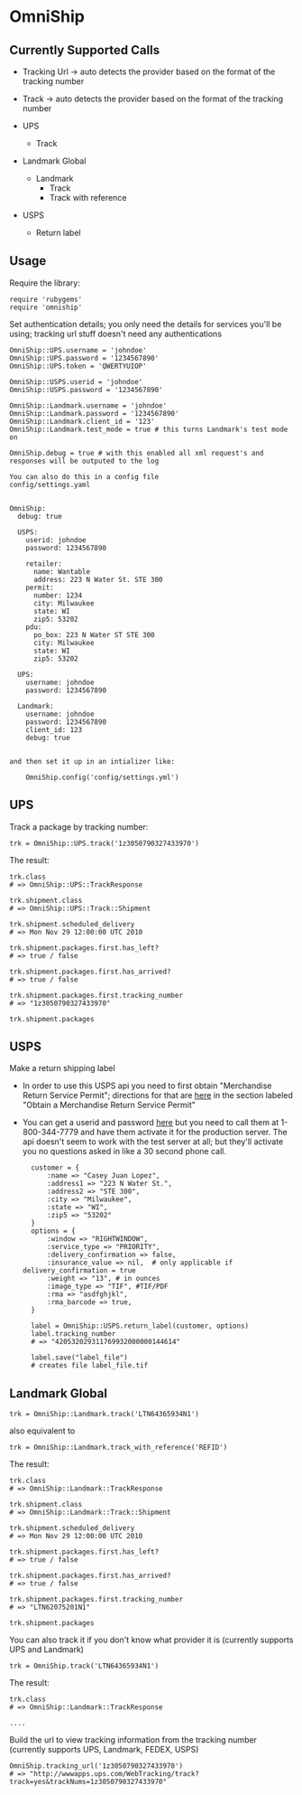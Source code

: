 OmniShip
========


Currently Supported Calls
-------------------------

* Tracking Url     -> auto detects the provider based on the format of the tracking number
* Track            -> auto detects the provider based on the format of the tracking number

* UPS
  * Track

* Landmark Global
  * Landmark
    * Track
    * Track with reference

* USPS 
  * Return label

Usage
-----

Require the library:

    require 'rubygems'
    require 'omniship'

Set authentication details; you only need the details for services you'll be using; tracking url stuff doesn't need any authentications

    OmniShip::UPS.username = 'johndoe'
    OmniShip::UPS.password = '1234567890'
    OmniShip::UPS.token = 'QWERTYUIOP'

    OmniShip::USPS.userid = 'johndoe'
    OmniShip::USPS.password = '1234567890'

    OmniShip::Landmark.username = 'johndoe'
    OmniShip::Landmark.password = '1234567890'
    OmniShip::Landmark.client_id = '123'
    OmniShip::Landmark.test_mode = true # this turns Landmark's test mode on

    OmniShip.debug = true # with this enabled all xml request's and responses will be outputed to the log

    You can also do this in a config file
    config/settings.yaml

    
    OmniShip:
      debug: true
      
      USPS:
        userid: johndoe
        password: 1234567890

        retailer:
          name: Wantable 
          address: 223 N Water St. STE 300
        permit:
          number: 1234
          city: Milwaukee
          state: WI
          zip5: 53202
        pdu:
          po_box: 223 N Water ST STE 300
          city: Milwaukee 
          state: WI 
          zip5: 53202

      UPS:
        username: johndoe
        password: 1234567890

      Landmark:
        username: johndoe
        password: 1234567890
        client_id: 123
        debug: true


    and then set it up in an intializer like: 

        OmniShip.config('config/settings.yml')


UPS
---

Track a package by tracking number:

    trk = OmniShip::UPS.track('1z3050790327433970')

The result:

    trk.class
    # => OmniShip::UPS::TrackResponse

    trk.shipment.class
    # => OmniShip::UPS::Track::Shipment

    trk.shipment.scheduled_delivery
    # => Mon Nov 29 12:00:00 UTC 2010

    trk.shipment.packages.first.has_left?
    # => true / false

    trk.shipment.packages.first.has_arrived?
    # => true / false

    trk.shipment.packages.first.tracking_number
    # => "1z3050790327433970" 

    trk.shipment.packages


USPS
---

Make a return shipping label

* In order to use this USPS api you need to first obtain "Merchandise Return Service Permit"; directions for that are [here](https://www.usps.com/business/web-tools-apis/development-guide-v3-1c.pdf) in the section labeled "Obtain a Merchandise Return Service Permit"
* You can get a userid and password [here](http://www.usps.com/webtools/) but you need to call them at 1-800-344-7779 and have them activate it for the production server. The api doesn't seem to work with the test server at all; but they'll activate you no questions asked in like a 30 second phone call.



        customer = {
            :name => "Casey Juan Lopez", 
            :address1 => "223 N Water St.", 
            :address2 => "STE 300", 
            :city => "Milwaukee",
            :state => "WI",
            :zip5 => "53202"
        }
        options = {
            :window => "RIGHTWINDOW", 
            :service_type => "PRIORITY", 
            :delivery_confirmation => false, 
            :insurance_value => nil,  # only applicable if delivery_confirmation = true
            :weight => "13", # in ounces 
            :image_type => "TIF", #TIF/PDF 
            :rma => "asdfghjkl", 
            :rma_barcode => true,
        }

        label = OmniShip::USPS.return_label(customer, options)
        label.tracking_number
        # => "420532029311769932000000144614" 

        label.save("label_file")
        # creates file label_file.tif



Landmark Global
---------------

    trk = OmniShip::Landmark.track('LTN64365934N1')

also equivalent to 

    trk = OmniShip::Landmark.track_with_reference('REFID')

The result:

    trk.class
    # => OmniShip::Landmark::TrackResponse

    trk.shipment.class
    # => OmniShip::Landmark::Track::Shipment

    trk.shipment.scheduled_delivery
    # => Mon Nov 29 12:00:00 UTC 2010

    trk.shipment.packages.first.has_left?
    # => true / false
    
    trk.shipment.packages.first.has_arrived?
    # => true / false

    trk.shipment.packages.first.tracking_number
    # => "LTN62075201N1" 

    trk.shipment.packages

You can also track it if you don't know what provider it is (currently supports UPS and Landmark)

    trk = OmniShip.track('LTN64365934N1')

The result:

    trk.class
    # => OmniShip::Landmark::TrackResponse

    ....

Build the url to view tracking information from the tracking number (currently supports UPS, Landmark, FEDEX, USPS)

    OmniShip.tracking_url('1z3050790327433970')
    # => "http://wwwapps.ups.com/WebTracking/track?track=yes&trackNums=1z3050790327433970"
    


